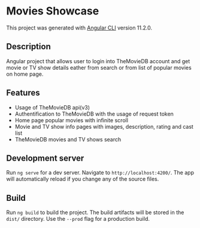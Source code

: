 # Movies Showcase

This project was generated with [Angular CLI](https://github.com/angular/angular-cli) version 11.2.0.

## Description

Angular project that allows user to login into TheMovieDB account and get movie or TV show details eather from search or from list of popular movies on home page.

## Features

* Usage of TheMovieDB api(v3)
* Authentification to TheMovieDB with the usage of request token
* Home page popular movies with infinite scroll
* Movie and TV show info pages with images, description, rating and cast list
* TheMovieDB movies and TV shows search

## Development server

Run `ng serve` for a dev server. Navigate to `http://localhost:4200/`. The app will automatically reload if you change any of the source files.

## Build

Run `ng build` to build the project. The build artifacts will be stored in the `dist/` directory. Use the `--prod` flag for a production build.
